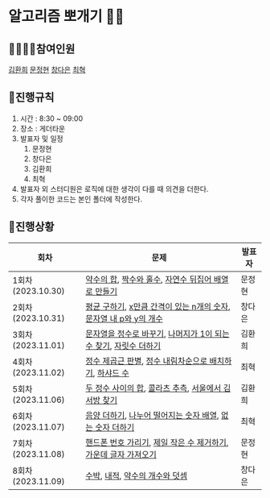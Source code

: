 # 알고리즘 뽀개기 👊🏻
## 👩‍👩‍👦‍👦참여인원
[김환희](https://github.com/hwana)
[문정현](https://github.com/JungHyunMoon)
[창다은](https://github.com/de123456sdf)
[최혁](https://github.com/Youkamii)

## 🎈진행규칙
1. 시간 : 8:30 ~ 09:00
2. 장소 : 게더타운
3. 발표자 및 일정
    1. 문정현
    2. 창다은
    3. 김환희
    4. 최혁
4. 발표자 외 스터디원은 로직에 대한 생각이 다를 때 의견을 더한다.
5. 각자 풀이한 코드는 본인 폴더에 작성한다.

## 💯진행상황
| 회차              | 문제                                                                                                                                                                                                                                                 | 발표자 |
|-----------------|----------------------------------------------------------------------------------------------------------------------------------------------------------------------------------------------------------------------------------------------------|-----|
| 1회차(2023.10.30) | [약수의 합](https://school.programmers.co.kr/learn/courses/30/lessons/12928), [짝수와 홀수](https://school.programmers.co.kr/learn/courses/30/lessons/12937), [자연수 뒤집어 배열로 만들기](https://school.programmers.co.kr/learn/courses/30/lessons/12932)            | 문정현 |
| 2회차(2023.10.31) | [평균 구하기](https://school.programmers.co.kr/learn/courses/30/lessons/12944), [x만큼 간격이 있는 n개의 숫자](https://school.programmers.co.kr/learn/courses/30/lessons/12954), [문자열 내 p와 y의 개수](https://school.programmers.co.kr/learn/courses/30/lessons/12916) | 창다은 |
| 3회차(2023.11.01) | [문자열을 정수로 바꾸기](https://school.programmers.co.kr/learn/courses/30/lessons/12925), [나머지가 1이 되는 수 찾기](https://school.programmers.co.kr/learn/courses/30/lessons/87389), [자릿수 더하기](https://school.programmers.co.kr/learn/courses/30/lessons/12931)    | 김환희 |
| 4회차(2023.11.02) | [정수 제곱근 판별](https://school.programmers.co.kr/learn/courses/30/lessons/12934), [정수 내림차순으로 배치하기](https://school.programmers.co.kr/learn/courses/30/lessons/12933), [하샤드 수](https://school.programmers.co.kr/learn/courses/30/lessons/12947)          | 최혁  |
| 5회차(2023.11.06) | [두 정수 사이의 합](https://school.programmers.co.kr/learn/courses/30/lessons/12912), [콜라츠 추측](https://school.programmers.co.kr/learn/courses/30/lessons/12943), [서울에서 김서방 찾기](https://school.programmers.co.kr/learn/courses/30/lessons/12919)           | 김환희 |
| 6회차(2023.11.07) | [음양 더하기](https://school.programmers.co.kr/learn/courses/30/lessons/76501), [나누어 떨어지는 숫자 배열](https://school.programmers.co.kr/learn/courses/30/lessons/12910), [없는 숫자 더하기](https://school.programmers.co.kr/learn/courses/30/lessons/86051)         | 최혁  |
| 7회차(2023.11.08) | [핸드폰 번호 가리기](https://school.programmers.co.kr/learn/courses/30/lessons/12948), [제일 작은 수 제거하기](https://school.programmers.co.kr/learn/courses/30/lessons/12935), [가운데 글자 가져오기](https://school.programmers.co.kr/learn/courses/30/lessons/12903)     | 문정현 |                    
| 8회차(2023.11.09) | [수박](https://school.programmers.co.kr/learn/courses/30/lessons/12922), [내적](https://school.programmers.co.kr/learn/courses/30/lessons/70128), [약수의 개수와 덧셈](https://school.programmers.co.kr/learn/courses/30/lessons/77884)     | 창다은 |
